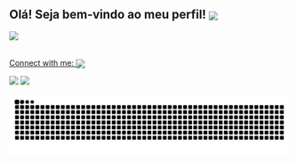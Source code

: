 ## Olá! Seja bem-vindo ao meu perfil! <img src="https://c.tenor.com/trFXlWlyjGcAAAAi/hearts-love.gif" width="60" align="center">

 <div>
  <a href="https://github.com/JessicAnanias">
  <img height="180em" src="https://github-readme-stats.vercel.app/api/top-langs/?username=JessicAnanias&layout=compact&langs_count=7&theme=dracula"/>
</div>

</div>

 ## 
 Connect with me:  <img src="https://c.tenor.com/Zjx4IpPncygAAAAi/yay-cute.gif" width="60" align="center" />
   
<div> 
<a href="	https://img.shields.io/badge/Microsoft_Teams-6264A7?style=for-the-badge&logo=microsoft-teams&logoColor=white" target="_blank"></a> 
<a href = "mailto:jessicasilva.ananias@gmail.com"><img src="https://img.shields.io/badge/-Gmail-%23333?style=for-the-badge&logo=gmail&logoColor=white" target="_blank"></a>
<a href="https://www.linkedin.com/in/j%C3%A9ssica-silva-7b76ba97/" target="_blank"><img src="https://img.shields.io/badge/-LinkedIn-%230077B5?style=for-the-badge&logo=linkedin&logoColor=white" target="_blank"></a> 
 
  
  
  ![Snake animation](https://github.com/JessicAnanias/JessicAnanias/blob/output/github-contribution-grid-snake.svg)
  
</div>  
